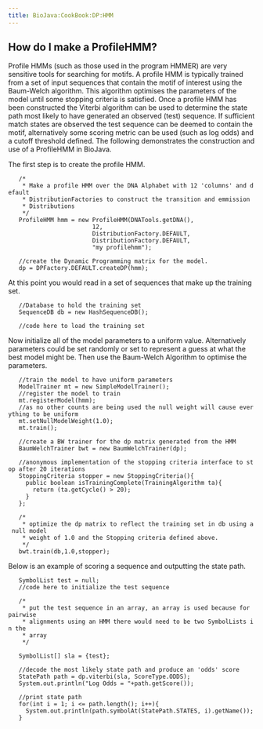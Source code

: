 ```yaml
---
title: BioJava:CookBook:DP:HMM
---
```


How do I make a ProfileHMM?
---------------------------

Profile HMMs (such as those used in the program HMMER) are very
sensitive tools for searching for motifs. A profile HMM is typically
trained from a set of input sequences that contain the motif of interest
using the Baum-Welch algorithm. This algorithm optimises the parameters
of the model until some stopping criteria is satisfied. Once a profile
HMM has been constructed the Viterbi algorithm can be used to determine
the state path most likely to have generated an observed (test)
sequence. If sufficient match states are observed the test sequence can
be deemed to contain the motif, alternatively some scoring metric can be
used (such as log odds) and a cutoff threshold defined. The following
demonstrates the construction and use of a ProfileHMM in BioJava.

The first step is to create the profile HMM.

<java>

`   /*`  
`    * Make a profile HMM over the DNA Alphabet with 12 'columns' and default`  
`    * DistributionFactories to construct the transition and emmission`  
`    * Distributions`  
`    */`  
`   ProfileHMM hmm = new ProfileHMM(DNATools.getDNA(),`  
`                        12,`  
`                        DistributionFactory.DEFAULT,`  
`                        DistributionFactory.DEFAULT,`  
`                        "my profilehmm");`

`   //create the Dynamic Programming matrix for the model.`  
`   dp = DPFactory.DEFAULT.createDP(hmm);`

</java>

At this point you would read in a set of sequences that make up the
training set.

<java>

`   //Database to hold the training set`  
`   SequenceDB db = new HashSequenceDB();`  
`   `  
`   //code here to load the training set`

</java>

Now initialize all of the model parameters to a uniform value.
Alternatively parameters could be set randomly or set to represent a
guess at what the best model might be. Then use the Baum-Welch Algorithm
to optimise the parameters.

<java>

`   //train the model to have uniform parameters`  
`   ModelTrainer mt = new SimpleModelTrainer();`  
`   //register the model to train`  
`   mt.registerModel(hmm);`  
`   //as no other counts are being used the null weight will cause everything to be uniform`  
`   mt.setNullModelWeight(1.0);`  
`   mt.train();`

`   //create a BW trainer for the dp matrix generated from the HMM`  
`   BaumWelchTrainer bwt = new BaumWelchTrainer(dp);`

`   //anonymous implementation of the stopping criteria interface to stop after 20 iterations`  
`   StoppingCriteria stopper = new StoppingCriteria(){`  
`     public boolean isTrainingComplete(TrainingAlgorithm ta){`  
`       return (ta.getCycle() > 20);`  
`     }`  
`   };`  
`   `  
`   /*`  
`    * optimize the dp matrix to reflect the training set in db using a null model`  
`    * weight of 1.0 and the Stopping criteria defined above.`  
`    */`  
`   bwt.train(db,1.0,stopper);`

</java>

Below is an example of scoring a sequence and outputting the state path.

<java>

`   SymbolList test = null;`  
`   //code here to initialize the test sequence`  
`   `  
`   /*`  
`    * put the test sequence in an array, an array is used because for pairwise`  
`    * alignments using an HMM there would need to be two SymbolLists in the `  
`    * array`  
`    */`  
`   `  
`   SymbolList[] sla = {test};`  
`   `  
`   //decode the most likely state path and produce an 'odds' score`  
`   StatePath path = dp.viterbi(sla, ScoreType.ODDS);`  
`   System.out.println("Log Odds = "+path.getScore());`

`   //print state path`  
`   for(int i = 1; i <= path.length(); i++){`  
`     System.out.println(path.symbolAt(StatePath.STATES, i).getName());`  
`   }`

</java>
